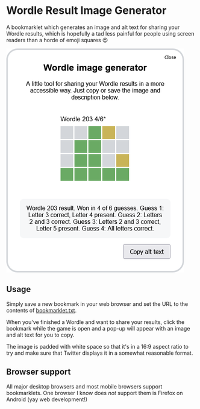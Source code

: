 # Wordle Result Image Generator
A bookmarklet which generates an image and alt text for sharing your Wordle results, which is hopefully a tad less painful for people using screen readers than a horde of emoji squares 😉

![Wordle image generator screenshot](./screenshot.png)

## Usage
Simply save a new bookmark in your web browser and set the URL to the contents of [bookmarklet.txt](./bookmarklet.txt).

When you've finished a Wordle and want to share your results, click the bookmark while the game is open and a pop-up will appear with an image and alt text for you to copy.

The image is padded with white space so that it's in a 16:9 aspect ratio to try and make sure that Twitter displays it in a somewhat reasonable format.

## Browser support
All major desktop browsers and most mobile browsers support bookmarklets. One browser I know does _not_ support them is Firefox on Android (yay web development!)
